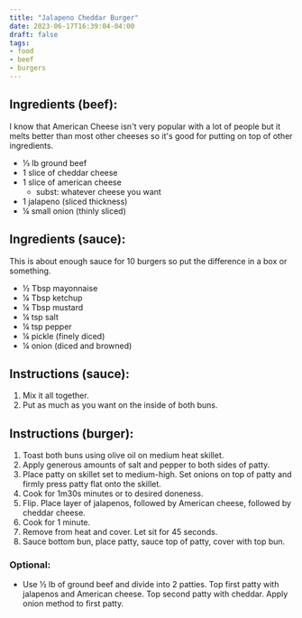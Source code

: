 ```yaml
---
title: "Jalapeno Cheddar Burger"
date: 2023-06-17T16:39:04-04:00
draft: false
tags:
- food
- beef
- burgers
---
```


## Ingredients (beef):
I know that American Cheese isn't very popular with a lot of people but it melts better than most other cheeses so it's good for putting on top of other ingredients.
- &frac13; lb ground beef
- 1 slice of cheddar cheese
- 1 slice of american cheese
    - subst: whatever cheese you want
- 1 jalapeno (sliced thickness)
- &frac14; small onion (thinly sliced)

## Ingredients (sauce):
This is about enough sauce for 10 burgers so put the difference in a box or something.		
- &frac12; Tbsp mayonnaise
- &frac14; Tbsp ketchup
- &frac14; Tbsp mustard
- &frac14; tsp salt
- &frac14; tsp pepper
- &frac14; pickle (finely diced)
- &frac14; onion (diced and browned)

## Instructions (sauce):
1. Mix it all together.
2. Put as much as you want on the inside of both buns.

## Instructions (burger):
1. Toast both buns using olive oil on medium heat skillet.
1. Apply generous amounts of salt and pepper to both sides of patty.
1. Place patty on skillet set to medium-high. Set onions on top of patty and firmly press patty flat onto the skillet.
1. Cook for 1m30s minutes or to desired doneness.
1. Flip. Place layer of jalapenos, followed by American cheese, followed by cheddar cheese.
1. Cook for 1 minute.
1. Remove from heat and cover. Let sit for 45 seconds.
1. Sauce bottom bun, place patty, sauce top of patty, cover with top bun.

### Optional:
- Use &frac12; lb of ground beef and divide into 2 patties. Top first patty with jalapenos and American cheese. Top second patty with cheddar. Apply onion method to first patty.
